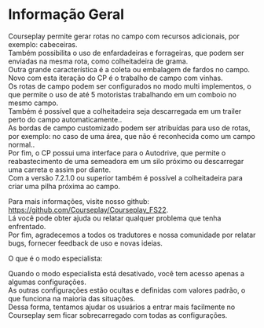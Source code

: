 # Informação Geral

  
Courseplay permite gerar rotas no campo com recursos adicionais, por exemplo: cabeceiras.  
Também possibilita o uso de enfardadeiras e forrageiras, que podem ser enviadas na mesma rota, como colheitadeira de grama.  
Outra grande característica é a coleta ou embalagem de fardos no campo.  
Novo com esta iteração do CP é o trabalho de campo com vinhas.  
Os rotas de campo podem ser configurados no modo multi implementos, o que permite o uso de até 5 motoristas trabalhando em um comboio no mesmo campo.  
Também é possível que a colheitadeira seja descarregada em um trailer perto do campo automaticamente..  
As bordas de campo customizado podem ser atribuídas para uso de rotas, por exemplo: no caso de uma área, que não é reconhecida como um campo normal..  
Por fim, o CP possui uma interface para o Autodrive, que permite o reabastecimento de uma semeadora em um silo próximo ou descarregar uma carreta e assim por diante.  
Com a versão 7.2.1.0 ou superior também é possível a colheitadeira para criar uma pilha próxima ao campo.  
  
Para mais informações, visite nosso github: https://github.com/Courseplay/Courseplay_FS22.  
Lá você pode obter ajuda ou relatar qualquer problema que tenha enfrentado.  
Por fim, agradecemos a todos os tradutores e nossa comunidade por relatar bugs, fornecer feedback de uso e novas ideias.  
  
O que é o modo especialista:  

Quando o modo especialista está desativado, você tem acesso apenas a algumas configurações.  
As outras configurações estão ocultas e definidas com valores padrão, o que funciona na maioria das situações.  
Dessa forma, tentamos ajudar os usuários a entrar mais facilmente no Courseplay sem ficar sobrecarregado com todas as configurações.  


